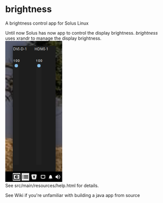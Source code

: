 # brightness

A brightness control app for Solus Linux

Until now Solus has now app to control the display brightness. <i>brightness</i> uses xrandr to manage the display brightness.<br>
<img src="sliders.png"></img><br>
See src/main/resources/help.html for details.

See Wiki if you're unfamiliar with building a java app from source
  
